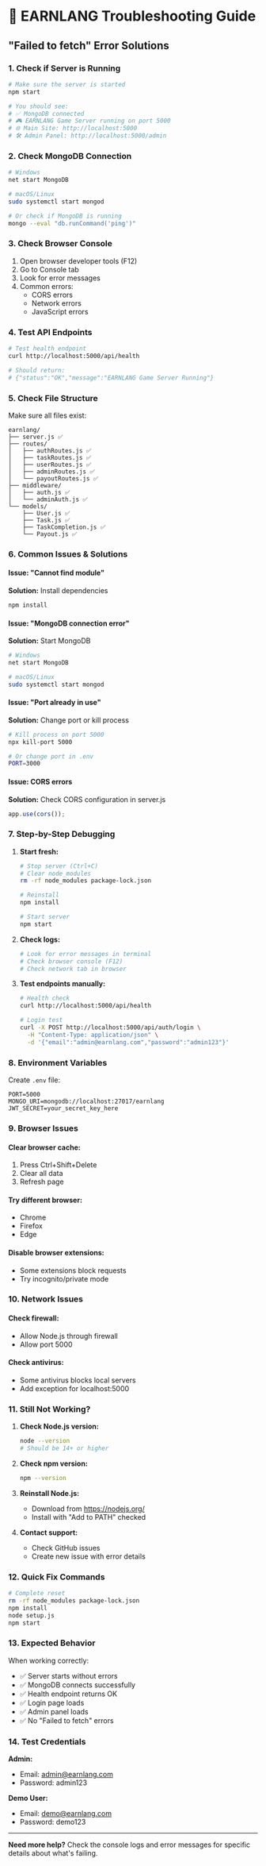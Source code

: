 # 🔧 EARNLANG Troubleshooting Guide

## "Failed to fetch" Error Solutions

### 1. **Check if Server is Running**
```bash
# Make sure the server is started
npm start

# You should see:
# ✅ MongoDB connected
# 🎮 EARNLANG Game Server running on port 5000
# 🌐 Main Site: http://localhost:5000
# 🛠️ Admin Panel: http://localhost:5000/admin
```

### 2. **Check MongoDB Connection**
```bash
# Windows
net start MongoDB

# macOS/Linux
sudo systemctl start mongod

# Or check if MongoDB is running
mongo --eval "db.runCommand('ping')"
```

### 3. **Check Browser Console**
1. Open browser developer tools (F12)
2. Go to Console tab
3. Look for error messages
4. Common errors:
   - CORS errors
   - Network errors
   - JavaScript errors

### 4. **Test API Endpoints**
```bash
# Test health endpoint
curl http://localhost:5000/api/health

# Should return:
# {"status":"OK","message":"EARNLANG Game Server Running"}
```

### 5. **Check File Structure**
Make sure all files exist:
```
earnlang/
├── server.js ✅
├── routes/
│   ├── authRoutes.js ✅
│   ├── taskRoutes.js ✅
│   ├── userRoutes.js ✅
│   ├── adminRoutes.js ✅
│   └── payoutRoutes.js ✅
├── middleware/
│   ├── auth.js ✅
│   └── adminAuth.js ✅
└── models/
    ├── User.js ✅
    ├── Task.js ✅
    ├── TaskCompletion.js ✅
    └── Payout.js ✅
```

### 6. **Common Issues & Solutions**

#### Issue: "Cannot find module"
**Solution:** Install dependencies
```bash
npm install
```

#### Issue: "MongoDB connection error"
**Solution:** Start MongoDB
```bash
# Windows
net start MongoDB

# macOS/Linux
sudo systemctl start mongod
```

#### Issue: "Port already in use"
**Solution:** Change port or kill process
```bash
# Kill process on port 5000
npx kill-port 5000

# Or change port in .env
PORT=3000
```

#### Issue: CORS errors
**Solution:** Check CORS configuration in server.js
```javascript
app.use(cors());
```

### 7. **Step-by-Step Debugging**

1. **Start fresh:**
   ```bash
   # Stop server (Ctrl+C)
   # Clear node_modules
   rm -rf node_modules package-lock.json
   
   # Reinstall
   npm install
   
   # Start server
   npm start
   ```

2. **Check logs:**
   ```bash
   # Look for error messages in terminal
   # Check browser console (F12)
   # Check network tab in browser
   ```

3. **Test endpoints manually:**
   ```bash
   # Health check
   curl http://localhost:5000/api/health
   
   # Login test
   curl -X POST http://localhost:5000/api/auth/login \
     -H "Content-Type: application/json" \
     -d '{"email":"admin@earnlang.com","password":"admin123"}'
   ```

### 8. **Environment Variables**
Create `.env` file:
```env
PORT=5000
MONGO_URI=mongodb://localhost:27017/earnlang
JWT_SECRET=your_secret_key_here
```

### 9. **Browser Issues**

#### Clear browser cache:
1. Press Ctrl+Shift+Delete
2. Clear all data
3. Refresh page

#### Try different browser:
- Chrome
- Firefox
- Edge

#### Disable browser extensions:
- Some extensions block requests
- Try incognito/private mode

### 10. **Network Issues**

#### Check firewall:
- Allow Node.js through firewall
- Allow port 5000

#### Check antivirus:
- Some antivirus blocks local servers
- Add exception for localhost:5000

### 11. **Still Not Working?**

1. **Check Node.js version:**
   ```bash
   node --version
   # Should be 14+ or higher
   ```

2. **Check npm version:**
   ```bash
   npm --version
   ```

3. **Reinstall Node.js:**
   - Download from https://nodejs.org/
   - Install with "Add to PATH" checked

4. **Contact support:**
   - Check GitHub issues
   - Create new issue with error details

### 12. **Quick Fix Commands**

```bash
# Complete reset
rm -rf node_modules package-lock.json
npm install
node setup.js
npm start
```

### 13. **Expected Behavior**

When working correctly:
- ✅ Server starts without errors
- ✅ MongoDB connects successfully
- ✅ Health endpoint returns OK
- ✅ Login page loads
- ✅ Admin panel loads
- ✅ No "Failed to fetch" errors

### 14. **Test Credentials**

**Admin:**
- Email: admin@earnlang.com
- Password: admin123

**Demo User:**
- Email: demo@earnlang.com
- Password: demo123

---

**Need more help?** Check the console logs and error messages for specific details about what's failing. 